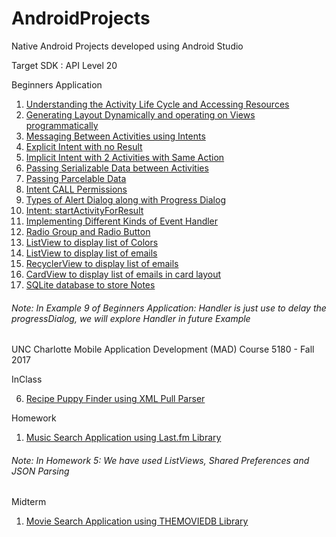# AndroidProjects
Native Android Projects developed using Android Studio

Target SDK : API Level 20

Beginners Application


  1. [Understanding the Activity Life Cycle and Accessing Resources](/ActivityLifeCycle_and_AccessingResources)
  2. [Generating Layout Dynamically and operating on Views programmatically](/Programmed_RelativeLayout)
  3. [Messaging Between Activities using Intents](/Intents)
  4. [Explicit Intent with no Result](/Explicit_Intents)
  5. [Implicit Intent with 2 Activities with Same Action](Implicit_Intent)
  6. [Passing Serializable Data between Activities](/Explicit_Intents_Data_Passing)
  7. [Passing Parcelable Data](/Parcelable_Data_Passing)
  8. [Intent CALL Permissions](/Intent_CALL_Permission)
  9. [Types of Alert Dialog along with Progress Dialog](/AlertDialog)
  10. [Intent: startActivityForResult](/ActivityForResult)
  11. [Implementing Different Kinds of Event Handler](/EventHandler)
  12. [Radio Group and Radio Button](/RadioButton_RadioGroup)
  13. [ListView to display list of Colors](/ListViewDemo)
  14. [ListView to display list of emails](/ListViewEmail)
  15. [RecyclerView to display list of emails](/RecyclerView)
  16. [CardView to display list of emails in card layout](/CardView)
  17. [SQLite database to store Notes](/SQLiteNotes)


###### Note: In Example 9 of Beginners Application: Handler is just use to delay the progressDialog, we will explore Handler in future Example


UNC Charlotte Mobile Application Development (MAD) Course 5180 - Fall 2017

InClass

   6. [Recipe Puppy Finder using XML Pull Parser](/Recipe_Puppy_Finder)

Homework

   1. [Music Search Application using Last.fm Library](/HW05) 
   
###### Note: In Homework 5: We have used ListViews, Shared Preferences and JSON Parsing


Midterm

   1. [Movie Search Application using THEMOVIEDB Library](/Midterm)

  
